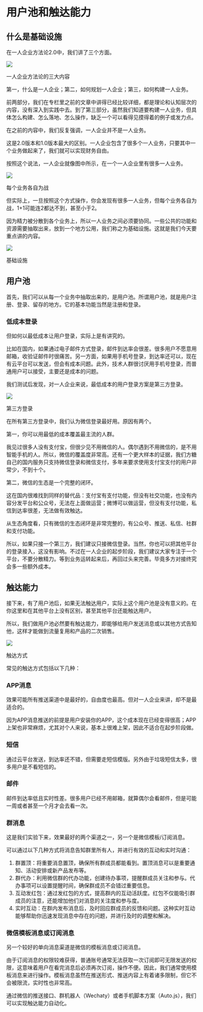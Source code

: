 # 用户池和触达能力

什么是基础设施
-------

在一人企业方法论2.0中，我们讲了三个方面。

![](./images/image-16-1024x382.png)

一人企业方法论的三大内容

第一，什么是一人企业；第二，如何规划一人企业；第三，如何构建一人业务。

前两部分，我们在专栏里之前的文章中讲得已经比较详细，都是理论和认知层次的内容，没有深入到实践中去。到了第三部分，虽然我们知道要构建一人业务，但具体怎么构建、怎么落地、怎么操作，缺乏一个可以看得见摸得着的例子或发力点。

在之前的内容中，我们反复强调，一人企业并不是一人业务。

这是2.0版本和1.0版本最大的区别。一人企业包含了很多个一人业务，只要其中一个业务做起来了，我们就可以实现财务自由。

按照这个说法，一人企业就像图中所示，在一个一人企业里有很多一人业务。

![](./images/image-17-1024x503.png)

每个业务各自为战

但实际上，一旦按照这个方式操作，你会发现有很多一人业务，但每个业务各自为战，1+1可能连2都达不到，甚至小于2。

因为精力被分散到各个业务上，所以一人业务之间必须要协同。一些公共的功能和资源需要抽取出来，放到一个地方公用，我们称之为基础设施。这就是我们今天要重点讲的内容。

![](./images/image-18-1024x501.png)

基础设施

用户池
---

首先，我们可以从每一个业务中抽取出来的，是用户池。所谓用户池，就是用户注册、登录、留存的地方。它的基本功能当然是注册和登录。

### 低成本登录

但如何以最低成本让用户登录，实际上是有讲究的。

比如在国内，如果通过电子邮件方式登录，邮件到达率会很差。很多用户不愿意用邮箱，收验证邮件时很痛苦。另一方面，如果用手机号登录，到达率还可以，现在有云平台可以发送，但会有成本问题。此外，技术人群很讨厌用手机号登录，而普通用户可以接受，主要还是成本的问题。

我们测试后发现，对一人企业来说，最低成本的用户登录方案是第三方登录。

![](./images/image-19-1024x683.png)

第三方登录

在所有第三方登录中，我们认为微信登录最好用。原因有两个。

第一，你可以用最低的成本覆盖最主流的人群。

我见过很多人没有支付宝，但很少见不用微信的人。偶尔遇到不用微信的，是不用智能手机的人。所以，微信的覆盖度非常高。还有一个更大样本的证据，我们方糖自己的国内服务只支持微信登录和微信支付，多年来要求使用支付宝支付的用户非常少，不到十个。

第二，微信的生态是一个完整的闭环。

这在国内很难找到同样的替代品：支付宝有支付功能，但没有社交功能，也没有内容分发平台和公众号，无法在上面做运营；微博可以做运营，但没有支付功能，私信到达率很差，无法做有效触达。

从生态角度看，只有微信的生态闭环是非常完整的，有公众号、推送、私信、社群和支付功能。

所以，如果只接一个第三方，我们建议只接微信登录。当然，你也可以把其他平台的登录接入，这没有影响。不过在一人企业的起步阶段，我们建议大家专注于一个平台，不要分散精力。等到业务运转起来后，再回过头来完善。毕竟多方对接终究会多一些额外成本。

触达能力
----

接下来，有了用户池后，如果无法触达用户，实际上这个用户池是没有意义的。在你这里和在其他平台上没有区别，甚至其他平台还能触达用户。

所以，我们做用户池必然要有触达能力，即能够给用户发送消息或以其他方式告知他，这样才能做到流量复用和产品的二次销售。

![](./images/image-20-1024x679.png)

触达方式

常见的触达方式包括以下几种：

### APP消息

效果可能所有推送渠道中是最好的，自由度也最高。但对一人企业来讲，却不是最适合的。

因为APP消息推送的前提是用户安装你的APP，这个成本现在已经变得很高；APP上架也非常麻烦，尤其对个人来说，基本上很难上架，因此不适合在起步阶段做。

### 短信

通过云平台发送，到达率还不错，但需要走短信模版。另外由于垃圾短信太多，很多用户是不看短信的。

### 邮件

邮件到达率低且实时性差。很多用户已经不用邮箱，就算偶尔会看邮件，但是可能一周或者甚至一个月才会去看一次。

### 群消息

这是我们实验下来，效果最好的两个渠道之一，另一个是微信模板/订阅消息。

可以通过以下几种方式将消息告知群里所有人，并进行有效的互动和实时沟通：

1.  群置顶：将重要消息置顶，确保所有群成员都能看到。置顶消息可以是重要通知、活动安排或新产品发布等。
2.  群代办：利用微信群的代办功能，创建待办事项，提醒群成员关注和参与。代办事项可以设置提醒时间，确保群成员不会错过重要信息。
3.  互动发红包：通过发红包的方式，提高群内的互动活跃度。红包不仅能吸引群成员的注意，还能增加他们对消息的关注度和参与度。
4.  实时互动：在群内发布消息后，及时回应群成员的反馈和问题。这种实时互动能够帮助你迅速发现消息中存在的问题，并进行及时的调整和解决。

### 微信模板消息或订阅消息

另一个较好的单向消息渠道是微信的模板消息或订阅消息。

由于订阅消息的权限较难获得，普通账号通常无法获取一次订阅即可无限发送的权限，这意味着用户在看完消息后必须再次订阅，操作不便。因此，我们通常使用模板消息来进行操作。模板消息虽然在推送形式、推送内容上有着诸多限制，但它不会被限流，实时性也非常高。

通过微信的推送接口、群机器人（Wechaty）或者手机脚本方案（Auto.js），我们可以实现触达能力自动化。
